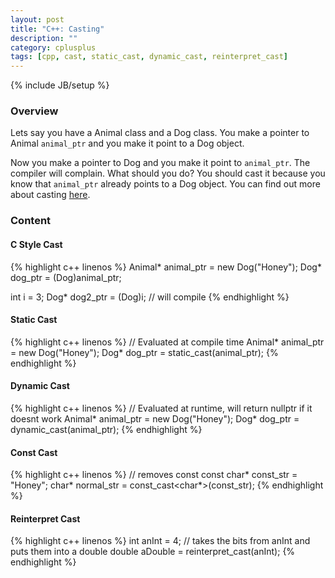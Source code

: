 ```yaml
---
layout: post
title: "C++: Casting"
description: ""
category: cplusplus
tags: [cpp, cast, static_cast, dynamic_cast, reinterpret_cast]
---
```

{% include JB/setup %}

<!-- Overview -->
<h3>Overview</h3>

Lets say you have a Animal class and a Dog class. You make a pointer to Animal  `animal_ptr` and you make it point to a Dog object.

Now you make a pointer to Dog and you make it point to `animal_ptr`. The compiler will complain.
What should you do? You should cast it because you know that `animal_ptr` already points to a Dog object.
You can find out more about casting [here](http://www.cplusplus.com/doc/tutorial/typecasting/).

<!-- Content -->
<h3>Content</h3>


<!-- C style Cast -->
<h4>C Style Cast</h4>

<!-- Code _______________________________________-->
{% highlight c++ linenos %}
Animal* animal_ptr = new Dog("Honey");
Dog* dog_ptr = (Dog)animal_ptr;

int i = 3;
Dog* dog2_ptr = (Dog)i; // will compile
{% endhighlight %}
<!-- /Code ^^^^^^^^^^^^^^^^^^^^^^^^^^^^^^^^^^^^^^-->


<!-- Static Cast -->
<h4>Static Cast</h4>

<!-- Code _______________________________________-->
{% highlight c++ linenos %}
// Evaluated at compile time
Animal* animal_ptr = new Dog("Honey");
Dog* dog_ptr = static_cast<Dog>(animal_ptr); 
{% endhighlight %}
<!-- /Code ^^^^^^^^^^^^^^^^^^^^^^^^^^^^^^^^^^^^^^-->


<!-- Dynamic Cast -->
<h4>Dynamic Cast</h4>

<!-- Code _______________________________________-->
{% highlight c++ linenos %}
// Evaluated at runtime, will return nullptr if it doesnt work
Animal* animal_ptr = new Dog("Honey");
Dog* dog_ptr = dynamic_cast<Dog>(animal_ptr); 
{% endhighlight %}
<!-- /Code ^^^^^^^^^^^^^^^^^^^^^^^^^^^^^^^^^^^^^^-->


<!-- Const Cast -->
<h4>Const Cast</h4>

<!-- Code _______________________________________-->
{% highlight c++ linenos %}
// removes const
const char* const_str = "Honey";
char* normal_str = const_cast<char*>(const_str);
{% endhighlight %}
<!-- /Code ^^^^^^^^^^^^^^^^^^^^^^^^^^^^^^^^^^^^^^-->


<!-- Reinterpret Cast -->
<h4>Reinterpret Cast</h4>

<!-- Code _______________________________________-->
{% highlight c++ linenos %}
int anInt = 4;
// takes the bits from anInt and puts them into a double
double aDouble = reinterpret_cast<double>(anInt);
{% endhighlight %}
<!-- /Code ^^^^^^^^^^^^^^^^^^^^^^^^^^^^^^^^^^^^^^-->

